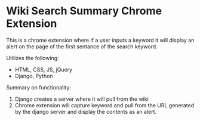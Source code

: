 # Wiki Search Summary Chrome Extension

This is a chrome extension where if a user inputs a keyword it will display an alert on the page of the first sentance of the search keyword.

Utilizes the following:
- HTML, CSS, JS, jQuery
- Django, Python

Summary on functionality:
1. Django creates a server where it will pull from the wiki
2. Chrome extension will capture keyword and pull from the URL generated by the django server and display the contents as an alert. 
